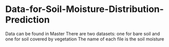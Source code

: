 # Data-for-Soil-Moisture-Distribution-Prediction

Data can be found in Master
There are two datasets: one for bare soil and one for soil covered by vegetation
The name of each file is the soil moisture
